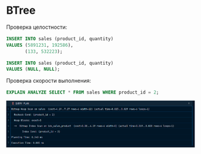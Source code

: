 # BTree

Проверка целостности:

```sql
INSERT INTO sales (product_id, quantity)
VALUES (5891231, 192586),
       (133, 532223);
```

```sql
INSERT INTO sales (product_id, quantity)
VALUES (NULL, NULL);
```

Проверка скорости выполнения:

```sql
EXPLAIN ANALYZE SELECT * FROM sales WHERE product_id = 2;
```

![img.png](images/img.png)